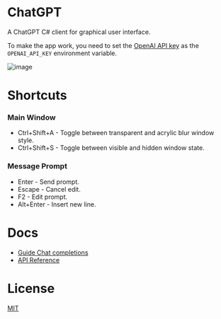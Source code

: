 # ChatGPT

A ChatGPT C# client for graphical user interface.

To make the app work, you need to set the [OpenAI API key](https://beta.openai.com/account/api-keys) as the `OPENAI_API_KEY` environment variable.

![image](https://user-images.githubusercontent.com/2297442/224843834-a58190df-3bdb-4722-b737-94e7adc87805.png)

# Shortcuts

### Main Window

- Ctrl+Shift+A - Toggle between transparent and acrylic blur window style.
- Ctrl+Shift+S - Toggle between visible and hidden window state.

### Message Prompt

- Enter - Send prompt.
- Escape - Cancel edit.
- F2 - Edit prompt.
- Alt+Enter - Insert new line.

# Docs

- [Guide Chat completions](https://platform.openai.com/docs/guides/chat)
- [API Reference](https://platform.openai.com/docs/api-reference/chat)

# License

[MIT](LICENSE)
